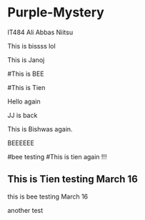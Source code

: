 # Purple-Mystery
IT484
Ali Abbas Niitsu

This is bissss lol

This is Janoj

#This is BEE

#This is Tien

Hello again

JJ is back

This is Bishwas again.

BEEEEEE


#bee testing
#This is tien again !!!

## This is Tien testing March 16

this is bee testing March 16

another test